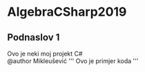 # AlgebraCSharp2019
## Podnaslov 1
Ovo je neki moj projekt C#  
@author Mikleušević 
'''
Ovo je primjer koda
'''
